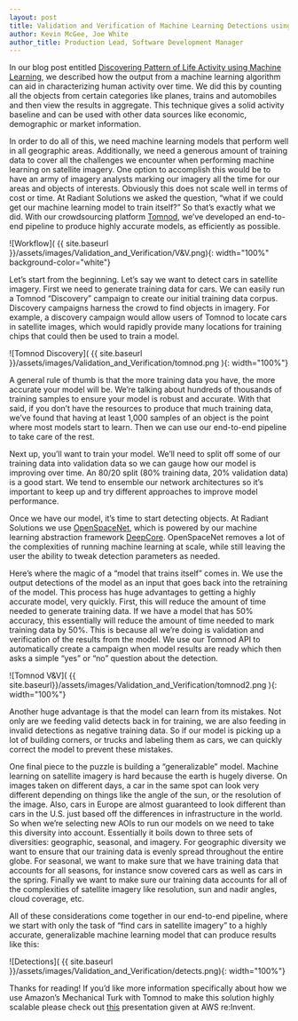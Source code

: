 ```yaml
---
layout: post
title: Validation and Verification of Machine Learning Detections using Tomnod
author: Kevin McGee, Joe White
author_title: Production Lead, Software Development Manager
---
```


In our blog post entitled [Discovering Pattern of Life Activity using Machine Learning](http://radiantsolutions.com/blog/discovering-pattern-of-life-activity-using-machine-learning), we described how the output from a machine learning algorithm can aid in characterizing human activity over time. We did this by counting all the objects from certain categories like planes, trains and automobiles and then view the results in aggregate. This technique gives a solid activity baseline and can be used with other data sources like economic, demographic or market information.

In order to do all of this, we need machine learning models that perform well in all geographic areas.  Additionally,  we need a generous amount of training data to cover all the challenges we encounter when performing machine learning on satellite imagery. One option to accomplish this would be to have an army of imagery analysts marking our imagery all the time for our areas and objects of interests. Obviously this does not scale well in terms of cost or time. At Radiant Solutions we asked the question, “what if we could get our machine learning model to train itself?” So that’s exactly what we did. With our crowdsourcing platform [Tomnod](https://www.tomnod.com), we’ve developed an end-to-end pipeline to produce highly accurate models, as efficiently as possible.

![Workflow]( {{ site.baseurl }}/assets/images/Validation_and_Verification/V&V.png){: width="100%" background-color="white"}

Let’s start from the beginning. Let’s say we want to detect cars in satellite imagery. First we need to generate training data for cars. We can easily run a Tomnod “Discovery” campaign to create our initial training data corpus.  Discovery campaigns harness the crowd to find objects in imagery.  For example, a discovery campaign would allow users of Tomnod to locate cars in satellite images, which would rapidly provide many locations for training chips that could then be used to train a model.

![Tomnod Discovery]( {{ site.baseurl }}/assets/images/Validation_and_Verification/tomnod.png ){: width="100%"}

A general rule of thumb is that the more training data you have, the more accurate your model will be. We’re talking about hundreds of thousands of training samples to ensure your model is robust and accurate. With that said, if you don’t have the resources to produce that much training data, we’ve found that having at least 1,000 samples of an object is the point where most models start to learn. Then we can use our end-to-end pipeline to take care of the rest.

Next up, you’ll want to train your model. We’ll need to split off some of our training data into validation data so we can gauge how our model is improving over time. An 80/20 split (80% training data, 20% validation data) is a good start. We tend to ensemble our network architectures so it’s important to keep up and try different approaches to improve model performance.

Once we have our model, it’s time to start detecting objects. At Radiant Solutions we use [OpenSpaceNet](https://github.com/DigitalGlobe/GGD-OpenSpaceNet), which is powered by our machine learning abstraction framework [DeepCore](http://deepcore.io). OpenSpaceNet removes a lot of the complexities of running machine learning at scale, while still leaving the user the ability to tweak detection parameters as needed.

Here’s where the magic of a “model that trains itself” comes in. We use the output detections of the model as an input that goes back into the retraining of the model. This process has huge advantages to getting a highly accurate model, very quickly. First, this will reduce the amount of time needed to generate training data. If we have a model that has 50% accuracy, this essentially will reduce the amount of time needed to mark training data by 50%. This is because all we’re doing is validation and verification of the results from the model. We use our Tomnod API to automatically create a campaign when model results are ready which then asks a simple “yes” or “no” question about the detection.

![Tomnod V&V]( {{ site.baseurl}}/assets/images/Validation_and_Verification/tomnod2.png ){: width="100%"}

Another huge advantage is that the model can learn from its mistakes. Not only are we feeding valid detects back in for training, we are also feeding in invalid detections as negative training data. So if our model is picking up a lot of building corners, or trucks and labeling them as cars, we can quickly correct the model to prevent these mistakes.

One final piece to the puzzle is building a “generalizable” model. Machine learning on satellite imagery is hard because the earth is hugely diverse. On images taken on different days, a car in the same spot can look very different depending on things like the angle of the sun, or the resolution of the image. Also, cars in Europe are almost guaranteed to look different than cars in the U.S. just based off the differences in infrastructure in the world. So when we’re selecting new AOIs to run our models on we need to take this diversity into account. Essentially it boils down to three sets of diversities: geographic, seasonal, and imagery. For geographic diversity we want to ensure that our training data is evenly spread throughout the entire globe. For seasonal, we want to make sure that we have training data that accounts for all seasons, for instance snow covered cars as well as cars in the spring. Finally we want to make sure our training data accounts for all of the complexities of satellite imagery like resolution, sun and nadir angles, cloud coverage, etc.

All of these considerations come together in our end-to-end pipeline, where we start with only the task of “find cars in satellite imagery” to a highly accurate, generalizable machine learning model that can produce results like this:

![Detections]( {{ site.baseurl }}/assets/images/Validation_and_Verification/detects.png){: width="100%"}

Thanks for reading! If you’d like more information specifically about how we use Amazon’s Mechanical Turk with Tomnod to make this solution highly scalable please check out [this](https://youtu.be/prpDfnguAY8) presentation given at AWS re:Invent.